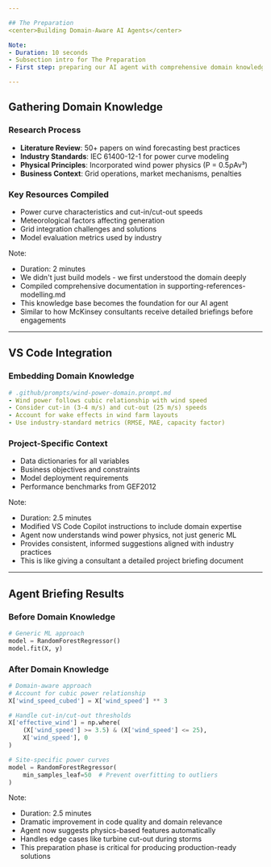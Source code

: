 ```yaml
---

## The Preparation
<center>Building Domain-Aware AI Agents</center>

Note:
- Duration: 10 seconds
- Subsection intro for The Preparation
- First step: preparing our AI agent with comprehensive domain knowledge

---
```


## Gathering Domain Knowledge

### Research Process
- **Literature Review**: 50+ papers on wind forecasting best practices
- **Industry Standards**: IEC 61400-12-1 for power curve modeling
- **Physical Principles**: Incorporated wind power physics (P = 0.5ρAv³)
- **Business Context**: Grid operations, market mechanisms, penalties

### Key Resources Compiled
- Power curve characteristics and cut-in/cut-out speeds
- Meteorological factors affecting generation
- Grid integration challenges and solutions
- Model evaluation metrics used by industry

Note:
- Duration: 2 minutes
- We didn't just build models - we first understood the domain deeply
- Compiled comprehensive documentation in supporting-references-modelling.md
- This knowledge base becomes the foundation for our AI agent
- Similar to how McKinsey consultants receive detailed briefings before engagements

---

## VS Code Integration

### Embedding Domain Knowledge

````yaml
# .github/prompts/wind-power-domain.prompt.md
- Wind power follows cubic relationship with wind speed
- Consider cut-in (3-4 m/s) and cut-out (25 m/s) speeds
- Account for wake effects in wind farm layouts
- Use industry-standard metrics (RMSE, MAE, capacity factor)
````

### Project-Specific Context
- Data dictionaries for all variables
- Business objectives and constraints
- Model deployment requirements
- Performance benchmarks from GEF2012

Note:
- Duration: 2.5 minutes
- Modified VS Code Copilot instructions to include domain expertise
- Agent now understands wind power physics, not just generic ML
- Provides consistent, informed suggestions aligned with industry practices
- This is like giving a consultant a detailed project briefing document

---

## Agent Briefing Results

### Before Domain Knowledge
```python
# Generic ML approach
model = RandomForestRegressor()
model.fit(X, y)
```

### After Domain Knowledge
```python
# Domain-aware approach
# Account for cubic power relationship
X['wind_speed_cubed'] = X['wind_speed'] ** 3

# Handle cut-in/cut-out thresholds
X['effective_wind'] = np.where(
    (X['wind_speed'] >= 3.5) & (X['wind_speed'] <= 25),
    X['wind_speed'], 0
)

# Site-specific power curves
model = RandomForestRegressor(
    min_samples_leaf=50  # Prevent overfitting to outliers
)
```

Note:
- Duration: 2.5 minutes
- Dramatic improvement in code quality and domain relevance
- Agent now suggests physics-based features automatically
- Handles edge cases like turbine cut-out during storms
- This preparation phase is critical for producing production-ready solutions
